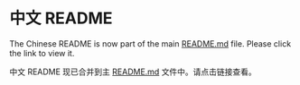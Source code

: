 # 中文 README

The Chinese README is now part of the main [README.md](./README.md#chinese) file. Please click the link to view it.

中文 README 现已合并到主 [README.md](./README.md#chinese) 文件中。请点击链接查看。
